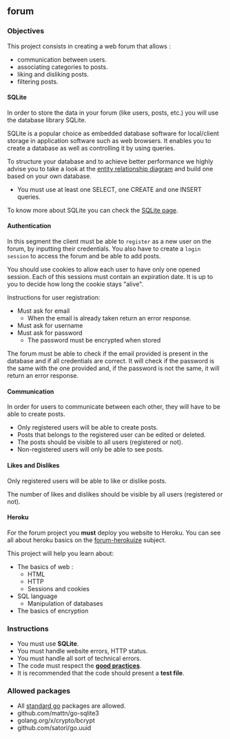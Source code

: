 ## forum

### Objectives

This project consists in creating a web forum that allows :

- communication between users.
- associating categories to posts.
- liking and disliking posts.
- filtering posts.

#### SQLite

In order to store the data in your forum (like users, posts, etc.) you will use the database library SQLite.

SQLite is a popular choice as embedded database software for local/client storage in application software such as web browsers. It enables you to create a database as well as controlling it by using queries.

To structure your database and to achieve better performance we highly advise you to take a look at the [entity relationship diagram](https://www.smartdraw.com/entity-relationship-diagram/) and build one based on your own database.

- You must use at least one SELECT, one CREATE and one INSERT queries.

To know more about SQLite you can check the [SQLite page](https://www.sqlite.org/index.html).

#### Authentication

In this segment the client must be able to `register` as a new user on the forum, by inputting their credentials. You also have to create a `login session` to access the forum and be able to add posts.

You should use cookies to allow each user to have only one opened session. Each of this sessions must contain an expiration date. It is up to you to decide how long the cookie stays "alive".

Instructions for user registration:

- Must ask for email
  - When the email is already taken return an error response.
- Must ask for username
- Must ask for password
  - The password must be encrypted when stored

The forum must be able to check if the email provided is present in the database and if all credentials are correct. It will check if the password is the same with the one provided and, if the password is not the same, it will return an error response.

#### Communication

In order for users to communicate between each other, they will have to be able to create posts.

- Only registered users will be able to create posts.
- Posts that belongs to the registered user can be edited or deleted.
- The posts should be visible to all users (registered or not).
- Non-registered users will only be able to see posts.

#### Likes and Dislikes

Only registered users will be able to like or dislike posts.

The number of likes and dislikes should be visible by all users (registered or not).

<!-- #### Filter

You need to implement a filter mechanism, that will allow users to filter the displayed posts by :

- categories
- created posts
- liked posts

You can look at filtering by categories as subforums. A subforum is a section of an online forum dedicated to a specific topic.

Note that the last two are only available for registered users and must refer to the logged in user. -->

#### Heroku

For the forum project you **must** deploy you website to Heroku. You can see all about heroku basics on the [forum-herokuize](https://lyon-ynov-campus.github.io/YTrack/subjects/forum/herokuize/) subject.

This project will help you learn about:

- The basics of web :
  - HTML
  - HTTP
  - Sessions and cookies
- SQL language
  - Manipulation of databases
- The basics of encryption 

### Instructions

- You must use **SQLite**.
- You must handle website errors, HTTP status.
- You must handle all sort of technical errors.
- The code must respect the [**good practices**](https://public.01-edu.org/subjects/good-practices/).
- It is recommended that the code should present a **test file**.

### Allowed packages

- All [standard go](https://golang.org/pkg/) packages are allowed.
- github.com/mattn/go-sqlite3
- golang.org/x/crypto/bcrypt
- github.com/satori/go.uuid
